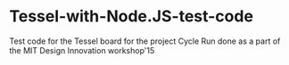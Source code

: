 # Tessel-with-Node.JS-test-code
Test code for the Tessel board for the project Cycle Run done as a part of the MIT Design Innovation workshop'15
